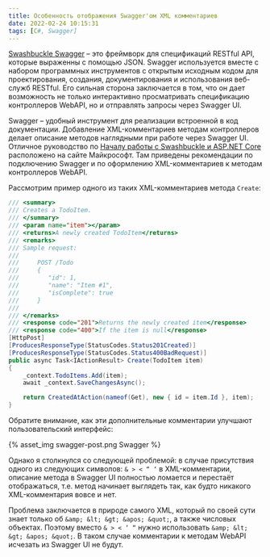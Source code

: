 ```yaml
---
title: Особенность отображения Swagger'ом XML комментариев
date: 2022-02-24 10:15:31
tags: [C#, Swagger]
---
```


[Swashbuckle Swagger](https://swagger.io/) – это фреймворк для спецификаций RESTful API, которые выраженны с помощью JSON. Swagger используется вместе с набором программных инструментов с открытым исходным кодом для проектирования, создания, документирования и использования веб-служб RESTful. Его сильная сторона заключается в том, что он дает возможность не только интерактивно просматривать спецификацию контроллеров WebAPI, но и отправлять запросы через Swagger UI.

Swagger – удобный инструмент для реализации встроенной в код документации. Добавление XML-комментариев методам контроллеров делает описание методов наглядными при работе через Swagger UI. Отличное руководство по [Началу работы с Swashbuckle и ASP.NET Core](https://docs.microsoft.com/ru-ru/aspnet/core/tutorials/getting-started-with-swashbuckle?view=aspnetcore-6.0&tabs=visual-studio) расположено на сайте Майкрософт. Там приведены рекомендации по подключению Swagger и по оформлению XML-комментариев к методам контроллеров WebAPI.

Рассмотрим пример одного из таких XML-комментариев метода ```Create```:

``` csharp
/// <summary>
/// Creates a TodoItem.
/// </summary>
/// <param name="item"></param>
/// <returns>A newly created TodoItem</returns>
/// <remarks>
/// Sample request:
///
///     POST /Todo
///     {
///        "id": 1,
///        "name": "Item #1",
///        "isComplete": true
///     }
///
/// </remarks>
/// <response code="201">Returns the newly created item</response>
/// <response code="400">If the item is null</response>
[HttpPost]
[ProducesResponseType(StatusCodes.Status201Created)]
[ProducesResponseType(StatusCodes.Status400BadRequest)]
public async Task<IActionResult> Create(TodoItem item)
{
    _context.TodoItems.Add(item);
    await _context.SaveChangesAsync();

    return CreatedAtAction(nameof(Get), new { id = item.Id }, item);
}
```

Обратите внимание, как эти дополнительные комментарии улучшают пользовательский интерфейс:

{% asset_img swagger-post.png Swagger %}

Однако я столкнулся со следующей проблемой: в случае присутствия одного из следующих символов: ```& > < “ ‘``` в XML-комментарии, описание метода в Swagger UI полностью ломается и перестаёт отображаться, т.е. метод начинает выглядеть так, как будто никакого XML-комментария вовсе и нет.

Проблема заключается в природе самого XML, который по своей сути знает только об ```&amp; &lt; &gt; &apos; &quot;```, а также числовых объектах. Поэтому вместо ```& > < ‘ “``` нужно использовать ```&amp; &lt; &gt; &apos; &quot;```. В таком случае комментарии к методам WebAPI  исчезать из Swagger UI не будут.
